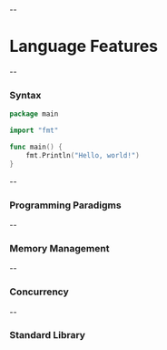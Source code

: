 --

# Language Features

--

### Syntax

```go
package main

import "fmt"

func main() {
    fmt.Println("Hello, world!")
}
```

--

### Programming Paradigms

--

### Memory Management

--

### Concurrency

--

### Standard Library
